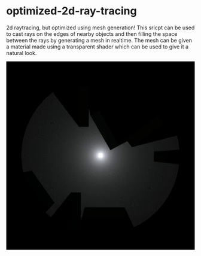 # optimized-2d-ray-tracing
2d raytracing, but optimized using mesh generation!
This sricpt can be used to cast rays on the edges of nearby objects and then filling the space between the rays by generating a mesh in realtime. The mesh can be given a material made using a transparent shader which can be used to give it a natural look.

<img src= "RTDemo.gif"><br><br>

